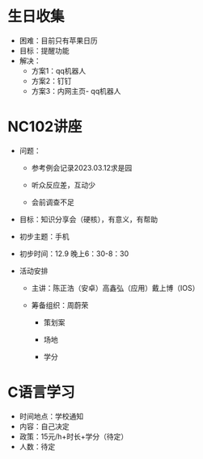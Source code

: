 # 生日收集

* 困难：目前只有苹果日历
* 目标：提醒功能
* 解决：
  * 方案1：qq机器人
  * 方案2：钉钉
  * 方案3：内网主页- qq机器人

# NC102讲座

* 问题：

  * 参考例会记录2023.03.12求是园
  * 听众反应差，互动少

  * 会前调查不足

* 目标：知识分享会（硬核），有意义，有帮助

* 初步主题：手机

* 初步时间：12.9 晚上6：30-8：30

* 活动安排

  * 主讲：陈正浩（安卓）高鑫弘（应用）戴上博（IOS）

  * 筹备组织：周蔚荣

    * 策划案

    * 场地

    * 学分

# C语言学习

* 时间地点：学校通知
* 内容：自己决定
* 政策：15元/h+时长+学分（待定）
* 人数：待定